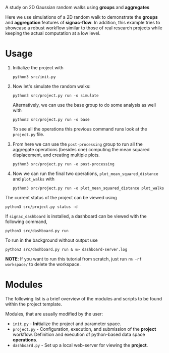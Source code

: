 A study on 2D Gaussian random walks using **groups** and **aggregates**

Here we use simulations of a 2D random walk to demonstrate the **groups** and **aggregation** features of **signac-flow**.
In addition, this example tries to showcase a robust workflow similar to those of real research projects while keeping the actual computation at a low level.

# Usage

1. Initialize the project with

    ```
    python3 src/init.py
    ```

2. Now let's simulate the random walks:

    ```
    python3 src/project.py run -o simulate
    ```

    Alternatively, we can use the base group to do some analysis as well with

    ```
    python3 src/project.py run -o base
    ```

    To see all the operations this previous command runs look at the `project.py` file.


3. From here we can use the `post-processing` group to run all the aggregate operations (besides one) computing the mean squared displacement, and creating multiple plots.

    ```
    python3 src/project.py run -o post-processing
    ```

4. Now we can run the final two operations, `plot_mean_squared_distance` and `plot_walks` with
    ```
    python3 src/project.py run -o plot_mean_squared_distance plot_walks
    ```

The current status of the project can be viewed using

```
python3 src/project.py status -d
```

If `signac_dashboard` is installed, a dashboard can be viewed with the following command,

```
python3 src/dashboard.py run
```

To run in the background without output use

```
python3 src/dashboard.py run & &> dashboard-server.log
```

**NOTE**: If you want to run this tutorial from scratch, just run `rm -rf workspace/` to delete the workspace.

# Modules

The following list is a brief overview of the modules and scripts to be found within the project template.

Modules, that are usually modified by the user:

 * `init.py` - **Init**ialize the project and parameter space.
 * `project.py` - Configuration, execution, and submission of the **project** workflow. Definition and execution of python-based data space **operations**.
 * `dashboard.py` - Set up a local web-server for viewing the **project**.
